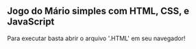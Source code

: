 Jogo do Mário simples com HTML, CSS, e JavaScript
------------------------------------------------------------------------------------------------------------------------------------------------------------
Para executar basta abrir o arquivo '.HTML' em seu navegador!
